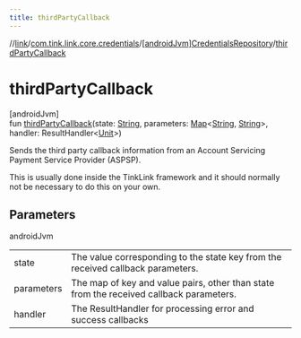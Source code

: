 ```yaml
---
title: thirdPartyCallback
---
```

//[link](../../../index.html)/[com.tink.link.core.credentials](../index.html)/[[androidJvm]CredentialsRepository](index.html)/[thirdPartyCallback](third-party-callback.html)



# thirdPartyCallback



[androidJvm]\
fun [thirdPartyCallback](third-party-callback.html)(state: [String](https://kotlinlang.org/api/latest/jvm/stdlib/kotlin/-string/index.html), parameters: [Map](https://kotlinlang.org/api/latest/jvm/stdlib/kotlin.collections/-map/index.html)&lt;[String](https://kotlinlang.org/api/latest/jvm/stdlib/kotlin/-string/index.html), [String](https://kotlinlang.org/api/latest/jvm/stdlib/kotlin/-string/index.html)&gt;, handler: ResultHandler&lt;[Unit](https://kotlinlang.org/api/latest/jvm/stdlib/kotlin/-unit/index.html)&gt;)



Sends the third party callback information from an Account Servicing Payment Service Provider (ASPSP).



This is usually done inside the TinkLink framework and it should normally not be necessary to do this on your own.



## Parameters


androidJvm

| | |
|---|---|
| state | The value corresponding to the state key from the received callback parameters. |
| parameters | The map of key and value pairs, other than state from the received callback parameters. |
| handler | The ResultHandler for processing error and success callbacks |




